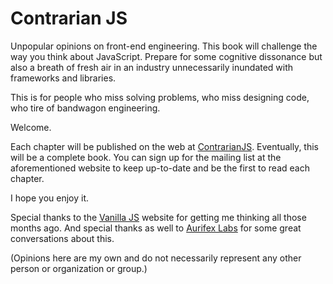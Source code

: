 # Contrarian JS

Unpopular opinions on front-end engineering. This book will challenge the way you think about JavaScript. Prepare for some cognitive dissonance but also a breath of fresh air in an industry unnecessarily inundated with frameworks and libraries.

This is for people who miss solving problems, who miss designing code, who tire of bandwagon engineering.

Welcome.

Each chapter will be published on the web at [ContrarianJS](https://contrarianjs.com). Eventually, this will be a complete book. You can sign up for the mailing list at the aforementioned website to keep up-to-date and be the first to read each chapter.

I hope you enjoy it.

Special thanks to the [Vanilla JS](http://vanilla-js.com) website for getting me thinking all those months ago. And special thanks as well to [Aurifex Labs](https://github.com/aurifexlabs) for some great conversations about this.

(Opinions here are my own and do not necessarily represent any other person or organization or group.)
